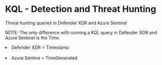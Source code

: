 # KQL - Detection and Threat Hunting
Threat hunting queries in Defender XDR and Azure Sentinel

NOTE: The only difference with running a KQL query in Defender XDR and Azure Sentinel is the Time.<br /> 

  <li>Defender XDR = Timestamp</li><br />
  <li>Azure Sentine = TimeGenerated</li><br />
